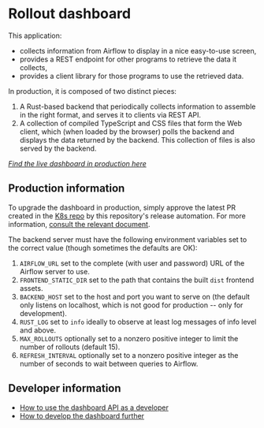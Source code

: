 # Rollout dashboard

This application:

* collects information from Airflow to display in a nice easy-to-use screen,
* provides a REST endpoint for other programs to retrieve the data it collects,
* provides a client library for those programs to use the retrieved data.

In production, it is composed of two distinct pieces:

1. A Rust-based backend that periodically collects information to
   assemble in the right format, and serves it to clients via REST API.
2. A collection of compiled TypeScript and CSS files that form the
   Web client, which (when loaded by the browser) polls the backend
   and displays the data returned by the backend.  This collection of
   files is also served by the backend.

*[Find the live dashboard in production here](https://rollout-dashboard.ch1-rel1.dfinity.network/)*

## Production information

To upgrade the dashboard in production, simply approve the latest
PR created in the [K8s repo](https://github.com/dfinity-ops/k8s/pull)
by this repository's release automation.  For more information,
[consult the relevant document](https://dfinity-ops.github.io/k8s/#/bases/apps/rollout-dashboard/).

The backend server must have the following environment variables
set to the correct value (though sometimes the defaults are OK):

1. `AIRFLOW_URL` set to the complete (with user and password)
   URL of the Airflow server to use.
2. `FRONTEND_STATIC_DIR` set to the path that contains the built
   `dist` frontend assets.
3. `BACKEND_HOST` set to the host and port you want to serve on
   (the default only listens on localhost, which is not good for
   production -- only for development).
4. `RUST_LOG` set to `info` ideally to observe at least log
   messages of info level and above.
5. `MAX_ROLLOUTS` optionally set to a nonzero positive integer
   to limit the number of rollouts (default 15).
6. `REFRESH_INTERVAL` optionally set to a nonzero positive integer
   as the number of seconds to wait between queries to Airflow.

## Developer information

* [How to use the dashboard API as a developer](doc/api.md)
* [How to develop the dashboard further](doc/dev.md)

